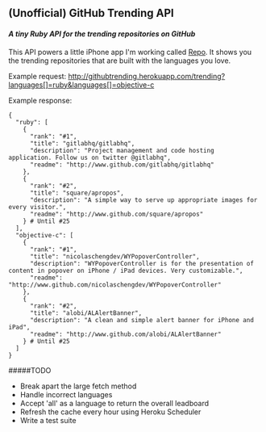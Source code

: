 ## (Unofficial) GitHub Trending API
#### _A tiny Ruby API for the trending repositories on GitHub_

This API powers a little iPhone app I'm working called [Repo](https://github.com/richardburton/Repo). It shows you the trending repositories that are built with the languages you love.

Example request: http://githubtrending.herokuapp.com/trending?languages[]=ruby&languages[]=objective-c

Example response:

    {
      "ruby": [
        {
          "rank": "#1",
          "title": "gitlabhq/gitlabhq",
          "description": "Project management and code hosting  application. Follow us on twitter @gitlabhq",
          "readme": "http://www.github.com/gitlabhq/gitlabhq"
        },
        {
          "rank": "#2",
          "title": "square/apropos",
          "description": "A simple way to serve up appropriate images for every visitor.",
          "readme": "http://www.github.com/square/apropos"
        } # Until #25
      ],
      "objective-c": [
        {
          "rank": "#1",
          "title": "nicolaschengdev/WYPopoverController",
          "description": "WYPopoverController is for the presentation of content in popover on iPhone / iPad devices. Very customizable.",
          "readme": "http://www.github.com/nicolaschengdev/WYPopoverController"
        },
        {
          "rank": "#2",
          "title": "alobi/ALAlertBanner",
          "description": "A clean and simple alert banner for iPhone and iPad",
          "readme": "http://www.github.com/alobi/ALAlertBanner"
        } # Until #25
      ]
    }

#####TODO
* Break apart the large fetch method
* Handle incorrect languages
* Accept 'all' as a language to return the overall leadboard
* Refresh the cache every hour using Heroku Scheduler
* Write a test suite
